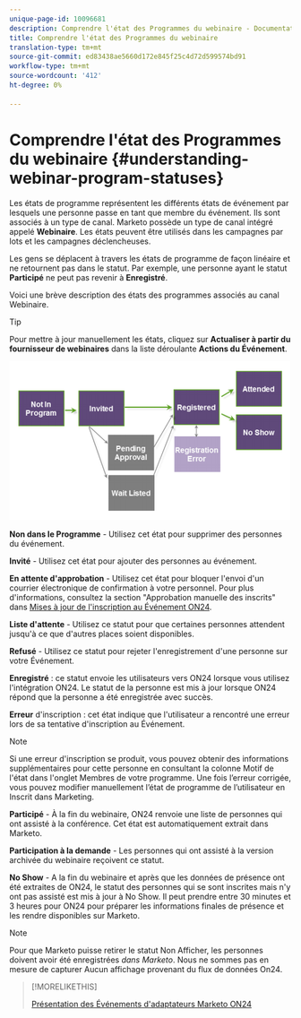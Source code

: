 ```yaml
---
unique-page-id: 10096681
description: Comprendre l'état des Programmes du webinaire - Documentation du marketing - Documentation du produit
title: Comprendre l'état des Programmes du webinaire
translation-type: tm+mt
source-git-commit: ed83438ae5660d172e845f25c4d72d599574bd91
workflow-type: tm+mt
source-wordcount: '412'
ht-degree: 0%

---
```



# Comprendre l&#39;état des Programmes du webinaire {#understanding-webinar-program-statuses}

Les états de programme représentent les différents états de événement par lesquels une personne passe en tant que membre du événement. Ils sont associés à un type de canal. Marketo possède un type de canal intégré appelé **Webinaire**. Les états peuvent être utilisés dans les campagnes par lots et les campagnes déclencheuses.

Les gens se déplacent à travers les états de programme de façon linéaire et ne retournent pas dans le statut. Par exemple, une personne ayant le statut **Participé** ne peut pas revenir à **Enregistré**.

Voici une brève description des états des programmes associés au canal Webinaire.

>[!TIP]
>
>Pour mettre à jour manuellement les états, cliquez sur **Actualiser à partir du fournisseur de webinaires** dans la liste déroulante **Actions du Événement**.

![](assets/image2015-12-17-13-3a52-3a39.png)

**Non dans le Programme**  - Utilisez cet état pour supprimer des personnes du événement.

**Invité**  - Utilisez cet état pour ajouter des personnes au événement.

**En attente d&#39;approbation**  - Utilisez cet état pour bloquer l&#39;envoi d&#39;un courrier électronique de confirmation à votre personnel. Pour plus d&#39;informations, consultez la section &quot;Approbation manuelle des inscrits&quot; dans [Mises à jour de l&#39;inscription au Événement ON24](/help/marketo/product-docs/demand-generation/events/create-an-event/create-an-event-with-the-marketo-on24-adapter/on24-event-registration-updates.md).

**Liste d&#39;attente**  - Utilisez ce statut pour que certaines personnes attendent jusqu&#39;à ce que d&#39;autres places soient disponibles.

**Refusé**  - Utilisez ce statut pour rejeter l&#39;enregistrement d&#39;une personne sur votre Événement.

**Enregistré**  : ce statut envoie les utilisateurs vers ON24 lorsque vous utilisez l&#39;intégration ON24. Le statut de la personne est mis à jour lorsque ON24 répond que la personne a été enregistrée avec succès.

**Erreur**  d&#39;inscription : cet état indique que l&#39;utilisateur a rencontré une erreur lors de sa tentative d&#39;inscription au Événement.

>[!NOTE]
>
>Si une erreur d&#39;inscription se produit, vous pouvez obtenir des informations supplémentaires pour cette personne en consultant la colonne Motif de l&#39;état dans l&#39;onglet Membres de votre programme. Une fois l’erreur corrigée, vous pouvez modifier manuellement l’état de programme de l’utilisateur en Inscrit dans Marketing.

**Participé**  - À la fin du webinaire, ON24 renvoie une liste de personnes qui ont assisté à la conférence. Cet état est automatiquement extrait dans Marketo.

**Participation à la demande**  - Les personnes qui ont assisté à la version archivée du webinaire reçoivent ce statut.

**No Show**  - A la fin du webinaire et après que les données de présence ont été extraites de ON24, le statut des personnes qui se sont inscrites mais n&#39;y ont pas assisté est mis à jour à No Show. Il peut prendre entre 30 minutes et 3 heures pour ON24 pour préparer les informations finales de présence et les rendre disponibles sur Marketo.

>[!NOTE]
>
>Pour que Marketo puisse retirer le statut Non Afficher, les personnes doivent avoir été enregistrées *dans Marketo*. Nous ne sommes pas en mesure de capturer Aucun affichage provenant du flux de données On24.

>[!MORELIKETHIS]
>
>[Présentation des Événements d&#39;adaptateurs Marketo ON24](/help/marketo/product-docs/demand-generation/events/create-an-event/create-an-event-with-the-marketo-on24-adapter/understanding-marketo-on24-adapter-events.md)
